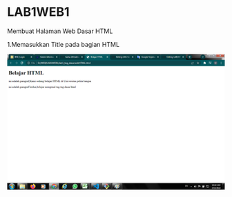 # LAB1WEB1

Membuat Halaman Web Dasar HTML

1.Memasukkan Title pada bagian HTML


![screen 1](/gambar/screen1.png)
